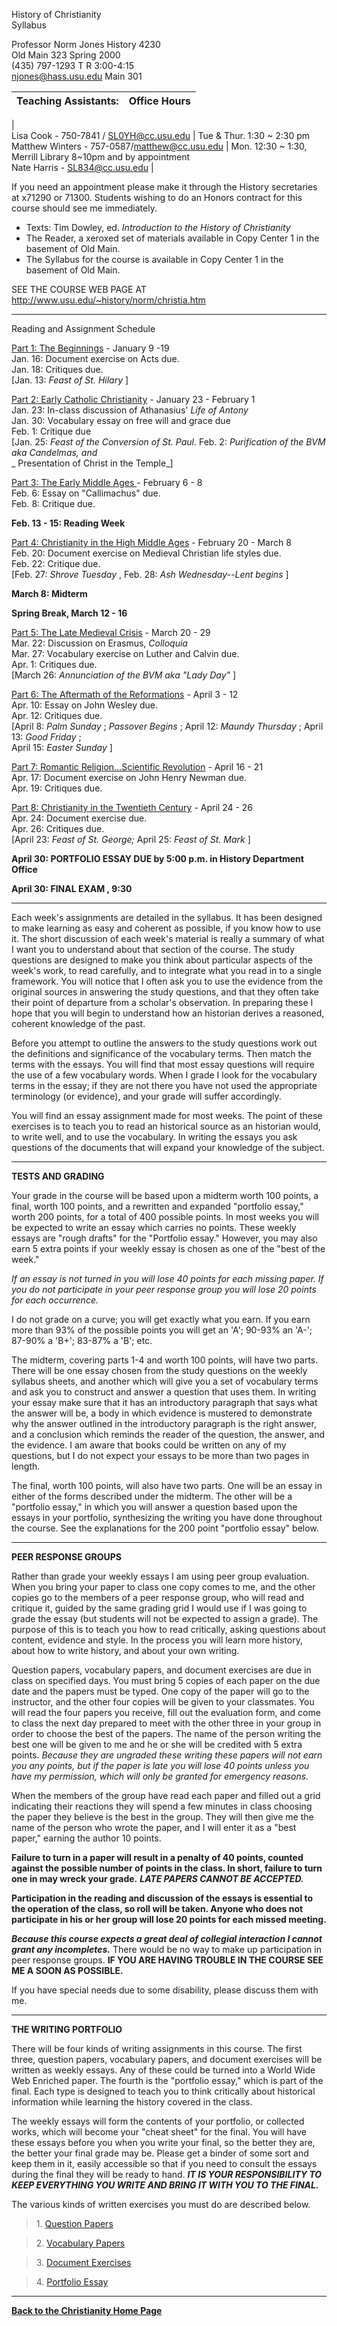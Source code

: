 History of Christianity  
Syllabus

Professor Norm Jones
History 4230  
Old Main 323
Spring  2000  
(435) 797-1293
T  R  3:00-4:15  
njones@hass.usu.edu
Main 301  
    
  Teaching Assistants: | Office Hours  
---|---  
|  
Lisa Cook - 750-7841 / SL0YH@cc.usu.edu  | Tue & Thur. 1:30 ~ 2:30 pm  
Matthew Winters - 757-0587/matthew@cc.usu.edu | Mon. 12:30 ~ 1:30, Merrill
Library 8~10pm and by appointment  
Nate Harris - SL834@cc.usu.edu |  
  
    


If you need an appointment please make it through the History secretaries at
x71290 or 71300. Students wishing to do an Honors contract for this course
should see me immediately.

  * Texts:  Tim Dowley, ed.  _Introduction to the History of Christianity_
  * The Reader, a xeroxed set of materials available in Copy Center 1 in the basement of Old Main.
  * The Syllabus for the course is available in Copy Center 1 in the basement of Old Main.

SEE THE COURSE WEB PAGE AT http://www.usu.edu/~history/norm/christia.htm

* * *

  
Reading and Assignment Schedule

[Part 1:  The Beginnings](http://www.usu.edu/~history/norm/part1.htm) \-
January 9 -19  
    Jan. 16:  Document exercise on Acts due.   
    Jan. 18:  Critiques due.   
            [Jan. 13: _Feast of St. Hilary_ ] 

[Part 2:   Early Catholic
Christianity](http://www.usu.edu/~history/norm/part2.htm) \- January 23 -
February 1  
    Jan. 23: In-class discussion of Athanasius' _Life of Antony_   
    Jan. 30: Vocabulary essay on free will and grace due   
    Feb. 1:  Critique due   
            [Jan. 25: _Feast of the Conversion of St. Paul_. Feb. 2:   _Purification of the BVM aka Candelmas, and_   
_             Presentation of Christ in the Temple_]

[Part 3:   The Early Middle Ages ](http://www.usu.edu/~history/norm/part3.htm)
\- February 6 - 8  
    Feb. 6: Essay on "Callimachus" due.   
    Feb. 8:  Critique due. 

**Feb. 13 - 15:   Reading Week**

[Part 4:   Christianity in the High Middle
Ages](http://www.usu.edu/~history/norm/part4.htm)  \- February 20 - March 8  
    Feb. 20:  Document exercise on Medieval Christian life styles due.   
    Feb. 22:  Critique due.   
            [Feb. 27:  _Shrove Tuesday_ , Feb. 28:   _Ash Wednesday--Lent begins_ ] 

**March 8:   Midterm**

**Spring Break, March 12 - 16**

[Part 5:  The Late Medieval
Crisis](http://www.usu.edu/~history/norm/part5.htm)  \- March 20 - 29  
    Mar. 22:  Discussion on Erasmus, _Colloquia_   
    Mar. 27:  Vocabulary exercise on Luther and Calvin due.   
    Apr. 1:  Critiques due.   
            [March 26:  _Annunciation of the BVM aka "Lady Day"_ ] 

[Part 6:  The Aftermath of the
Reformations](http://www.usu.edu/~history/norm/part6.htm) \- April 3 - 12  
    Apr. 10:  Essay on John Wesley due.   
    Apr. 12:  Critiques due.   
            [April 8: _Palm Sunday_ ; _Passover Begins_ ; April 12: _Maundy Thursday_ ; April 13: _Good Friday_ ;   
            April 15: _Easter Sunday_ ] 

[Part 7:   Romantic Religion...Scientific
Revolution](http://www.usu.edu/~history/norm/part7.htm) \- April 16 - 21  
    Apr. 17:  Document exercise on John Henry Newman due.   
    Apr. 19:  Critiques due. 

[Part 8: Christianity in the Twentieth
Century](http://www.usu.edu/~history/norm/part8.htm) \- April 24 - 26  
    Apr. 24:  Document exercise due.   
    Apr. 26: Critiques due.   
            [April 23: _Feast of St. George;_ April 25: _Feast of St. Mark_ ] 

**April 30:   PORTFOLIO ESSAY DUE by 5:00 p.m. in History Department Office**

**April 30:   FINAL EXAM , 9:30**  

* * *

Each week's assignments are detailed in the syllabus. It has been designed to
make learning as easy and coherent as possible, if you know how to use it. The
short discussion of each week's material is really a summary of what I want
you to understand about that section of the course. The study questions are
designed to make you think about particular aspects of the week's work, to
read carefully, and to integrate what you read in to a single framework. You
will notice that I often ask you to use the evidence from the original sources
in answering the study questions, and that they often take their point of
departure from a scholar's observation. In preparing these I hope that you
will begin to understand how an historian derives a reasoned, coherent
knowledge of the past.

Before you attempt to outline the answers to the study questions work out the
definitions and significance of the vocabulary terms. Then match the terms
with the essays. You will find that most essay questions will require the use
of a few vocabulary words. When I grade I look for the vocabulary terms in the
essay; if they are not there you have not used the appropriate terminology (or
evidence), and your grade will suffer accordingly.

You will find an essay assignment made for most weeks. The point of these
exercises is to teach you to read an historical source as an historian would,
to write well, and to use the vocabulary. In writing the essays you ask
questions of the documents that will expand your knowledge of the subject.  

* * *

**TESTS AND GRADING**

Your grade in the course will be based upon a midterm worth 100 points, a
final, worth 100 points, and a rewritten and expanded "portfolio essay," worth
200 points, for a total of 400 possible points. In most weeks you will be
expected to write an essay which carries no points. These weekly essays are
"rough drafts" for the "Portfolio essay." However, you may also earn 5 extra
points if your weekly essay is chosen as one of the "best of the week."

_If an essay is not turned in you will lose 40 points for each missing paper.
If you do not participate in your peer response group you will lose 20 points
for each occurrence._

I do not grade on a curve; you will get exactly what you earn. If you earn
more than 93% of the possible points you will get an 'A'; 90-93% an 'A-';
87-90% a 'B+'; 83-87% a 'B'; etc.

The midterm, covering parts 1-4 and worth 100 points, will have two parts.
There will be one essay chosen from the study questions on the weekly syllabus
sheets, and another which will give you a set of vocabulary terms and ask you
to construct and answer a question that uses them. In writing your essay make
sure that it has an introductory paragraph that says what the answer will be,
a body in which evidence is mustered to demonstrate why the answer outlined in
the introductory paragraph is the right answer, and a conclusion which reminds
the reader of the question, the answer, and the evidence. I am aware that
books could be written on any of my questions, but I do not expect your essays
to be more than two pages in length.

The final, worth 100 points, will also have two parts. One will be an essay in
either of the forms described under the midterm. The other will be a
"portfolio essay," in which you will answer a question based upon the essays
in your portfolio, synthesizing the writing you have done throughout the
course. See the explanations for the 200 point "portfolio essay" below.  

* * *

**PEER RESPONSE GROUPS**

Rather than grade your weekly essays I am using peer group evaluation. When
you bring your paper to class one copy comes to me, and the other copies go to
the members of a peer response group, who will read and critique it, guided by
the same grading grid I would use if I was going to grade the essay (but
students will not be expected to assign a grade). The purpose of this is to
teach you how to read critically, asking questions about content, evidence and
style. In the process you will learn more history, about how to write history,
and about your own writing.

Question papers, vocabulary papers, and document exercises are due in class on
specified days. You must bring 5 copies of each paper on the due date and the
papers must be typed. One copy of the paper will go to the instructor, and the
other four copies will be given to your classmates. You will read the four
papers you receive, fill out the evaluation form, and come to class the next
day prepared to meet with the other three in your group in order to choose the
best of the papers. The name of the person writing the best one will be given
to me and he or she will be credited with 5 extra points. _Because they are
ungraded these writing these papers will not earn you any points, but if the
paper is late you will lose 40 points unless you have my permission, which
will only be granted for emergency reasons._

When the members of the group have read each paper and filled out a grid
indicating their reactions they will spend a few minutes in class choosing the
paper they believe is the best in the group. They will then give me the name
of the person who wrote the paper, and I will enter it as a "best paper,"
earning the author 10 points.

**Failure to turn in a paper will result in a penalty of 40 points, counted
against the possible number of points in the class. In short, failure to turn
one in may wreck your grade.** **_LATE PAPERS CANNOT BE ACCEPTED._**

**Participation in the reading and discussion of the essays is essential to
the operation of the class, so roll will be taken. Anyone who does not
participate in his or her group will lose 20 points for each missed meeting.**

**_Because this course expects a great deal of collegial interaction I cannot
grant any incompletes._** There would be no way to make up participation in
peer response groups. **IF YOU ARE HAVING TROUBLE IN THE COURSE SEE ME A SOON
AS POSSIBLE.**

If you have special needs due to some disability, please discuss them with me.  

* * *

**THE WRITING PORTFOLIO**

There will be four kinds of writing assignments in this course. The first
three, question papers, vocabulary papers, and document exercises will be
written as weekly essays. Any of these could be turned into a World Wide Web
Enriched paper. The fourth is the "portfolio essay," which is part of the
final. Each type is designed to teach you to think critically about historical
information while learning the history covered in the class.

The weekly essays will form the contents of your portfolio, or collected
works, which will become your "cheat sheet" for the final. You will have these
essays before you when you write your final, so the better they are, the
better your final grade may be. Please get a binder of some sort and keep them
in it, easily accessible so that if you need to consult the essays during the
final they will be ready to hand. **_IT IS YOUR RESPONSIBILITY TO KEEP
EVERYTHING YOU WRITE AND BRING IT WITH YOU TO THE FINAL._**

The various kinds of written exercises you must do are described below.

> 1\. [Question Papers](http://www.usu.edu/~history/norm/qp.htm)

>

> 2\. [Vocabulary Papers](http://www.usu.edu/~history/norm/vp.htm)

>

> 3\. [Document Exercises](http://www.usu.edu/~history/norm/de.htm)

>

> 4\. [Portfolio Essay](http://www.usu.edu/~history/norm/pe.htm)

* * *

**[Back to the Christianity Home
Page](http://www.usu.edu/~history/norm/christia.htm)**

